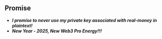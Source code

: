 ## Promise

- ***I promise to never use my private key associated with real-money in plaintext!***
- ***New Year - 2025, New Web3 Pro Energy!!!***

